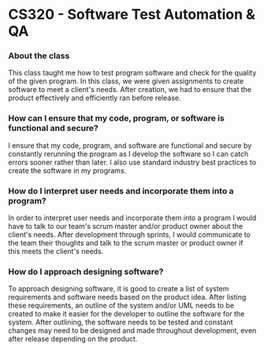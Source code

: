 # CS320 - Software Test Automation & QA

### About the class
This class taught me how to test program software and check for the quality of the given program. In this class, we were given assignments to create software to meet a client's needs. After creation, we had to ensure that the product effectively and efficiently ran before release.

### How can I ensure that my code, program, or software is functional and secure?
I ensure that my code, program, and software are functional and secure by constantly rerunning the program as I develop the software so I can catch errors sooner rather than later. I also use standard industry best practices to create the software in my programs. 

### How do I interpret user needs and incorporate them into a program?
In order to interpret user needs and incorporate them into a program I would have to talk to our team's scrum master and/or product owner about the client's needs. After development through sprints, I would communicate to the team their thoughts and talk to the scrum master or product owner if this meets the client's needs.

### How do I approach designing software?
To approach designing software, it is good to create a list of system requirements and software needs based on the product idea. After listing these requirements, an outline of the system and/or UML needs to be created to make it easier for the developer to outline the software for the system. After outlining, the software needs to be tested and constant changes may need to be designed and made throughout development, even after release depending on the product. 
